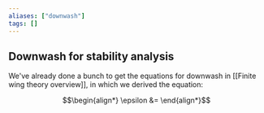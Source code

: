 ```yaml
---
aliases: ["downwash"]
tags: []
---
```


## Downwash for stability analysis

We've already done a bunch to get the equations for downwash in [[Finite wing theory overview]], in which we derived the equation:

$$\begin{align*}
\epsilon &= 
\end{align*}$$